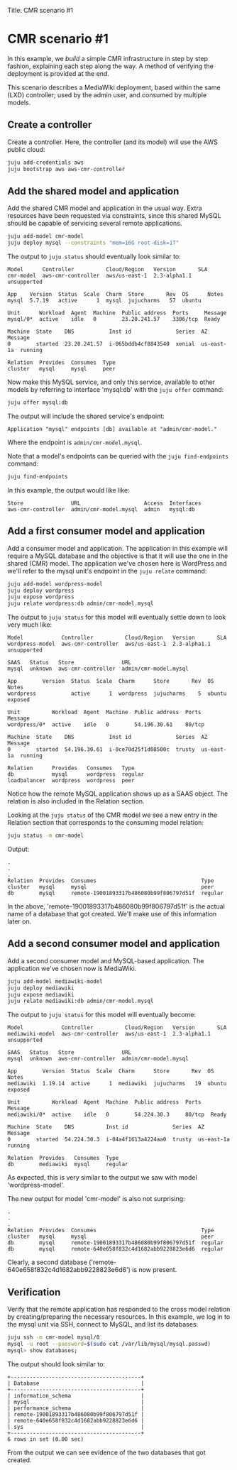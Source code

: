 Title: CMR scenario #1

# CMR scenario #1

In this example, we *build* a simple CMR infrastructure in step by step
fashion, explaining each step along the way. A method of verifying the
deployment is provided at the end.

This scenario describes a MediaWiki deployment, based within the same (LXD)
controller; used by the admin user, and consumed by multiple models.

## Create a controller

Create a controller. Here, the controller (and its model) will use the AWS
public cloud:

```bash
juju add-credentials aws
juju bootstrap aws aws-cmr-controller
```

## Add the shared model and application

Add the shared CMR model and application in the usual way. Extra resources have
been requested via constraints, since this shared MySQL should be capable of
servicing several remote applications.

```bash
juju add-model cmr-model
juju deploy mysql --constraints "mem=16G root-disk=1T"
```

The output to `juju status` should eventually look similar to:

```no-highlight
Model      Controller          Cloud/Region   Version       SLA
cmr-model  aws-cmr-controller  aws/us-east-1  2.3-alpha1.1  unsupported

App    Version  Status  Scale  Charm  Store       Rev  OS      Notes
mysql  5.7.19   active      1  mysql  jujucharms   57  ubuntu

Unit      Workload  Agent  Machine  Public address  Ports     Message
mysql/0*  active    idle   0        23.20.241.57    3306/tcp  Ready

Machine  State    DNS           Inst id              Series  AZ          Message
0        started  23.20.241.57  i-065bddb4cf8843540  xenial  us-east-1a  running

Relation  Provides  Consumes  Type
cluster   mysql     mysql     peer
```

Now make this MySQL service, and only this service, available to other models
by referring to interface 'mysql:db' with the `juju offer` command:

```bash
juju offer mysql:db
```

The output will include the shared service's endpoint:

<!-- Below output is wrong! -->

```no-highlight
Application "mysql" endpoints [db] available at "admin/cmr-model."
```

Where the endpoint is `admin/cmr-model.mysql`.

Note that a model's endpoints can be queried with the `juju find-endpoints`
command:

```bash
juju find-endpoints
```

In this example, the output would like like:

```no-highlight
Store               URL                    Access  Interfaces
aws-cmr-controller  admin/cmr-model.mysql  admin   mysql:db
```

## Add a first consumer model and application

Add a consumer model and application. The application in this example will
require a MySQL database and the objective is that it will use the one in the
shared (CMR) model. The application we've chosen here is WordPress and we'll
refer to the mysql unit's endpoint in the `juju relate` command:

```bash
juju add-model wordpress-model
juju deploy wordpress
juju expose wordpress
juju relate wordpress:db admin/cmr-model.mysql
```

The output to `juju status` for this model will eventually settle down to look
very much like:

```no-highlight
Model            Controller          Cloud/Region   Version       SLA
wordpress-model  aws-cmr-controller  aws/us-east-1  2.3-alpha1.1  unsupported

SAAS   Status   Store               URL
mysql  unknown  aws-cmr-controller  admin/cmr-model.mysql

App        Version  Status  Scale  Charm      Store       Rev  OS      Notes
wordpress           active      1  wordpress  jujucharms    5  ubuntu  exposed

Unit          Workload  Agent  Machine  Public address  Ports   Message
wordpress/0*  active    idle   0        54.196.30.61    80/tcp

Machine  State    DNS           Inst id              Series  AZ          Message
0        started  54.196.30.61  i-0ce70d25f1d08500c  trusty  us-east-1a  running

Relation      Provides   Consumes   Type
db            mysql      wordpress  regular
loadbalancer  wordpress  wordpress  peer
```

Notice how the remote MySQL application shows up as a SAAS object. The
relation is also included in the Relation section.

Looking at the `juju status` of the CMR model we see a new entry in the
Relation section that corresponds to the consuming model relation:

```bash
juju status -m cmr-model
```

Output:

```no-highlight
.
.
.
Relation  Provides  Consumes                                 Type
cluster   mysql     mysql                                    peer
db        mysql     remote-19001893317b486080b99f806797d51f  regular
```

In the above, 'remote-19001893317b486080b99f806797d51f' is the actual name of
a database that got created. We'll make use of this information later on.

## Add a second consumer model and application

Add a second consumer model and MySQL-based application. The application we've
chosen now is MediaWiki.

```bash
juju add-model mediawiki-model
juju deploy mediawiki
juju expose mediawiki
juju relate mediawiki:db admin/cmr-model.mysql
```

The output to `juju status` for this model will eventually become:

```no-highlight
Model            Controller          Cloud/Region   Version       SLA
mediawiki-model  aws-cmr-controller  aws/us-east-1  2.3-alpha1.1  unsupported

SAAS   Status   Store               URL
mysql  unknown  aws-cmr-controller  admin/cmr-model.mysql

App        Version  Status  Scale  Charm      Store       Rev  OS      Notes
mediawiki  1.19.14  active      1  mediawiki  jujucharms   19  ubuntu  exposed

Unit          Workload  Agent  Machine  Public address  Ports   Message
mediawiki/0*  active    idle   0        54.224.30.3     80/tcp  Ready

Machine  State    DNS          Inst id              Series  AZ          Message
0        started  54.224.30.3  i-04a4f1613a4224aa0  trusty  us-east-1a  running

Relation  Provides   Consumes  Type
db        mediawiki  mysql     regular
```

As expected, this is very similar to the output we saw with model
'wordpress-model'.

The new output for model 'cmr-model' is also not surprising:

```no-highlight
.
.
.
Relation  Provides  Consumes                                 Type
cluster   mysql     mysql                                    peer
db        mysql     remote-19001893317b486080b99f806797d51f  regular
db        mysql     remote-640e658f832c4d1682abb9228823e6d6  regular
```

Clearly, a second database ('remote-640e658f832c4d1682abb9228823e6d6') is now
present.

## Verification

Verify that the remote application has responded to the cross model relation by
creating/preparing the necessary resources. In this example, we log in to the
mysql unit via SSH, connect to MySQL, and list its databases:

```bash
juju ssh -m cmr-model mysql/0
mysql -u root --password=$(sudo cat /var/lib/mysql/mysql.passwd)
mysql> show databases;
```

The output should look similar to:

```no-highlight
+-----------------------------------------+
| Database                                |
+-----------------------------------------+
| information_schema                      |
| mysql                                   |
| performance_schema                      |
| remote-19001893317b486080b99f806797d51f |
| remote-640e658f832c4d1682abb9228823e6d6 |
| sys                                     |
+-----------------------------------------+
6 rows in set (0.00 sec)
```

From the output we can see evidence of the two databases that got created.
